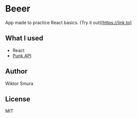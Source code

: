 # Beeer

App made to practice React basics.
(Try it out)[https://link.to]

## What I used

- React
- [Punk API](https://punkapi.com/)

## Author

Wiktor Smura

## License

MIT
